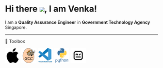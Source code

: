 # Hi there <img src= "https://raw.githubusercontent.com/MartinHeinz/MartinHeinz/master/wave.gif" width="30px">, I am Venka!

I am a **Quality Assurance Engineer** in **Government Technology Agency** Singapore.

----

🧰 Toolbox

<img src= "https://github.com/devicons/devicon/blob/master/icons/apple/apple-original.svg" alt= "apple logo" width="50" height="50"> <img src= "https://github.com/devicons/devicon/blob/master/icons/gcc/gcc-original.svg" alt= "GCC" width="50" height="50"> <img src= "https://github.com/devicons/devicon/blob/master/icons/vscode/vscode-original-wordmark.svg" alt= "VS code" width="50" height="50"> <img src= "https://github.com/devicons/devicon/blob/master/icons/python/python-original-wordmark.svg" alt= "Python" width="50" height="50"> <img src= "https://raw.githubusercontent.com/vscode-icons/vscode-icons/master/icons/file_type_robotframework.svg?sanitize=true" alt= "Robotframework" width="50" height="50">








